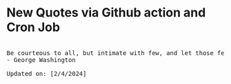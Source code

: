# New Quotes via Github action and Cron Job

<pre>
<!-- #quote -->
Be courteous to all, but intimate with few, and let those few be well tried before you give them your confidence.
- George Washington

Updated on: [2/4/2024]
<!-- #quoteEnd -->
</pre>
